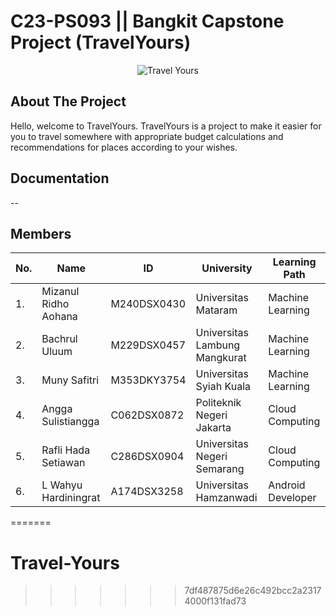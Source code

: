 
# C23-PS093 || Bangkit Capstone Project (TravelYours)

<p align="center">
    <img src="https://user-images.githubusercontent.com/60882820/239212007-a52d4d06-b65b-4f69-99c2-01eba334d785.png" alt="Travel Yours"><br>
</p>

## About The Project

<p>
Hello, welcome to TravelYours. TravelYours is a project to make it easier for you to travel somewhere with appropriate budget calculations and recommendations for places according to your wishes.
</p>

## Documentation

--

## Members
|No.| Name        |ID           | University  | Learning Path|
|---| ------------- |-------------| -----|---|
|1.| Mizanul Ridho Aohana      |M240DSX0430 | Universitas Mataram | Machine Learning
|2.| Bachrul Uluum| M229DSX0457 |    Universitas Lambung Mangkurat | Machine Learning
|3.| Muny Safitri | M353DKY3754      | Universitas Syiah Kuala| Machine Learning
|4.| Angga Sulistiangga | C062DSX0872 | Politeknik Negeri Jakarta | Cloud Computing
|5.| Rafli Hada Setiawan | C286DSX0904 |  Universitas Negeri Semarang | Cloud Computing
|6.| L Wahyu Hardiningrat  |A174DSX3258  |   Universitas Hamzanwadi | Android Developer
=======
# Travel-Yours
>>>>>>> 7df487875d6e26c492bcc2a23174000f131fad73
